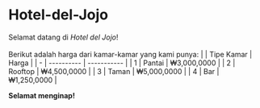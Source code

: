 # Hotel-del-Jojo

Selamat datang di *Hotel del Jojo*! <br><br>
Berikut adalah harga dari kamar-kamar yang kami punya:
|   | Tipe Kamar |    Harga    |
| - | ---------- | ----------- |
| 1 | Pantai     | ₩3,000,0000 |
| 2 | Rooftop    | ₩4,500,0000 |
| 3 | Taman      | ₩5,000,0000 |
| 4 | Bar        | ₩1,250,0000 |

**Selamat menginap!**
